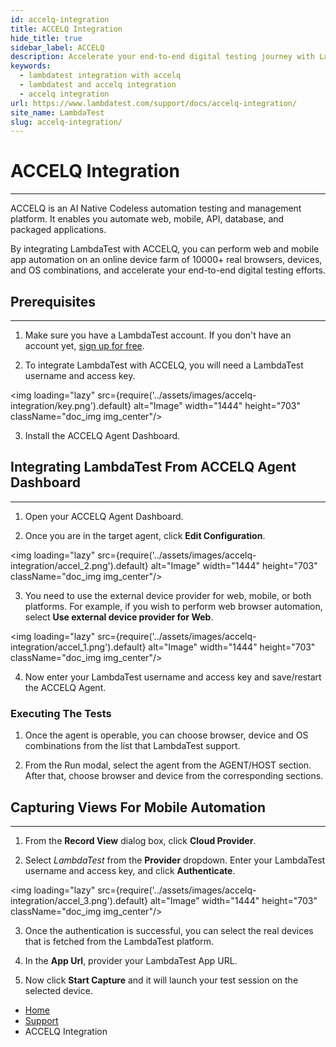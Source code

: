 ```yaml
---
id: accelq-integration
title: ACCELQ Integration
hide_title: true
sidebar_label: ACCELQ
description: Accelerate your end-to-end digital testing journey with LambdaTest and ACCELQ.  Automate your web and mobile apps across 10000+ real browsers, devices and operating system combinations.
keywords:
  - lambdatest integration with accelq
  - lambdatest and accelq integration 
  - accelq integration
url: https://www.lambdatest.com/support/docs/accelq-integration/
site_name: LambdaTest
slug: accelq-integration/
---
```


<script type="application/ld+json"
      dangerouslySetInnerHTML={{ __html: JSON.stringify({
       "@context": "https://schema.org",
        "@type": "BreadcrumbList",
        "itemListElement": [{
          "@type": "ListItem",
          "position": 1,
          "name": "Home",
          "item": "https://www.lambdatest.com"
        },{
          "@type": "ListItem",
          "position": 2,
          "name": "Support",
          "item": "https://www.lambdatest.com/support/docs/"
        },{
          "@type": "ListItem",
          "position": 3,
          "name": "ACCELQ Integration",
          "item": "https://www.lambdatest.com/support/docs/accelq-integration/"
        }]
      })
    }}
></script>

# ACCELQ Integration
***

ACCELQ is an AI Native Codeless automation testing and management platform. It enables you automate web, mobile, API, database, and packaged applications.

By integrating LambdaTest with ACCELQ, you can perform web and mobile app automation on an online device farm of 10000+ real browsers, devices, and OS combinations, and accelerate your end-to-end digital testing efforts.

## Prerequisites
---

1. Make sure you have a LambdaTest account.  If you don't have an account yet, [sign up for free](https://accounts.lambdatest.com/register).

2. To integrate LambdaTest with ACCELQ, you will need a LambdaTest username and access key.

<img loading="lazy" src={require('../assets/images/accelq-integration/key.png').default} alt="Image" width="1444" height="703"  className="doc_img img_center"/>

3. Install the ACCELQ Agent Dashboard.

## Integrating LambdaTest From ACCELQ Agent Dashboard
---

1. Open your ACCELQ Agent Dashboard.

2. Once you are in the target agent, click **Edit Configuration**.

<img loading="lazy" src={require('../assets/images/accelq-integration/accel_2.png').default} alt="Image" width="1444" height="703"  className="doc_img img_center"/>

3. You need to use the external device provider for web, mobile, or both platforms. For example, if you wish to perform web browser automation, select **Use external device provider for Web**.

<img loading="lazy" src={require('../assets/images/accelq-integration/accel_1.png').default} alt="Image" width="1444" height="703"  className="doc_img img_center"/>

4. Now enter your LambdaTest username and access key and save/restart the ACCELQ Agent.

### Executing The Tests

1. Once the agent is operable, you can choose browser, device and OS combinations from the list that LambdaTest support.

2. From the Run modal, select the agent from the AGENT/HOST section. After that, choose browser and device from the corresponding sections.

## Capturing Views For Mobile Automation
---

1. From the **Record View** dialog box, click **Cloud Provider**.

2. Select *LambdaTest* from the **Provider** dropdown. Enter your LambdaTest username and access key, and click **Authenticate**.

<img loading="lazy" src={require('../assets/images/accelq-integration/accel_3.png').default} alt="Image" width="1444" height="703"  className="doc_img img_center"/>

3. Once the authentication is successful, you can select the real devices that is fetched from the LambdaTest platform.

4. In the **App Url**, provider your LambdaTest App URL.

5. Now click **Start Capture** and it will launch your test session on the selected device.

<nav aria-label="breadcrumbs">
  <ul className="breadcrumbs">
    <li className="breadcrumbs__item">
      <a className="breadcrumbs__link" href="https://www.lambdatest.com">
        Home
      </a>
    </li>
    <li className="breadcrumbs__item">
      <a className="breadcrumbs__link" target="_self" href="https://www.lambdatest.com/support/docs/">
        Support
      </a>
    </li>
    <li className="breadcrumbs__item breadcrumbs__item--active">
      <span className="breadcrumbs__link">
        ACCELQ Integration
      </span>
    </li>
  </ul>
</nav>







